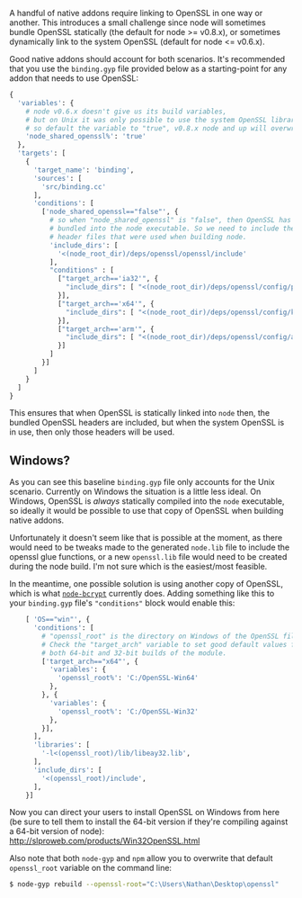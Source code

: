 A handful of native addons require linking to OpenSSL in one way or another. This introduces a small challenge since
node will sometimes bundle OpenSSL statically (the default for node >= v0.8.x), or sometimes dynamically link to the
system OpenSSL (default for node <= v0.6.x).

Good native addons should account for both scenarios. It's recommended that you use the `binding.gyp` file provided
below as a starting-point for any addon that needs to use OpenSSL:

``` python
{
  'variables': {
    # node v0.6.x doesn't give us its build variables,
    # but on Unix it was only possible to use the system OpenSSL library,
    # so default the variable to "true", v0.8.x node and up will overwrite it.
    'node_shared_openssl%': 'true'
  },
  'targets': [
    {
      'target_name': 'binding',
      'sources': [
        'src/binding.cc'
      ],
      'conditions': [
        ['node_shared_openssl=="false"', {
          # so when "node_shared_openssl" is "false", then OpenSSL has been
          # bundled into the node executable. So we need to include the same
          # header files that were used when building node.
          'include_dirs': [
            '<(node_root_dir)/deps/openssl/openssl/include'
          ],
          "conditions" : [
            ["target_arch=='ia32'", {
              "include_dirs": [ "<(node_root_dir)/deps/openssl/config/piii" ]
            }],
            ["target_arch=='x64'", {
              "include_dirs": [ "<(node_root_dir)/deps/openssl/config/k8" ]
            }],
            ["target_arch=='arm'", {
              "include_dirs": [ "<(node_root_dir)/deps/openssl/config/arm" ]
            }]
          ]
        }]
      ]
    }
  ]
}
```

This ensures that when OpenSSL is statically linked into `node` then, the bundled OpenSSL headers are included, but when
the system OpenSSL is in use, then only those headers will be used.

## Windows?

As you can see this baseline `binding.gyp` file only accounts for the Unix scenario. Currently on Windows the situation
is a little less ideal. On Windows, OpenSSL is _always_ statically compiled into the `node` executable, so ideally it
would be possible to use that copy of OpenSSL when building native addons.

Unfortunately it doesn't seem like that is possible at the moment, as there would need to be tweaks made to the
generated `node.lib` file to include the openssl glue functions, or a new `openssl.lib` file would need to be created
during the node build. I'm not sure which is the easiest/most feasible.

In the meantime, one possible solution is using another copy of OpenSSL, which is
what [`node-bcrypt`](https://github.com/ncb000gt/node.bcrypt.js) currently does. Adding something like this to
your `binding.gyp` file's `"conditions"` block would enable this:

``` python
    [ 'OS=="win"', {
      'conditions': [
        # "openssl_root" is the directory on Windows of the OpenSSL files.
        # Check the "target_arch" variable to set good default values for
        # both 64-bit and 32-bit builds of the module.
        ['target_arch=="x64"', {
          'variables': {
            'openssl_root%': 'C:/OpenSSL-Win64'
          },
        }, {
          'variables': {
            'openssl_root%': 'C:/OpenSSL-Win32'
          },
        }],
      ],
      'libraries': [
        '-l<(openssl_root)/lib/libeay32.lib',
      ],
      'include_dirs': [
        '<(openssl_root)/include',
      ],
    }]
```

Now you can direct your users to install OpenSSL on Windows from here (be sure to tell them to install the 64-bit
version if they're compiling against a 64-bit version of node): http://slproweb.com/products/Win32OpenSSL.html

Also note that both `node-gyp` and `npm` allow you to overwrite that default `openssl_root` variable on the command
line:

``` bash
$ node-gyp rebuild --openssl-root="C:\Users\Nathan\Desktop\openssl"
```
